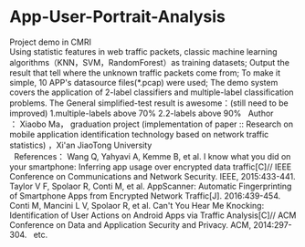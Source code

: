 # App-User-Portrait-Analysis
Project demo in CMRI                                                                                                                     
Using statistic features in web traffic packets, classic machine learning algorithms（KNN，SVM，RandomForest）as training datasets;
Output the result that tell where the unknown traffic packets come from;
To make it simple, 10 APP's datasource files(*.pcap) were used;
The demo system covers the application of 2-label classifiers and multiple-label classification problems.
The General simplified-test result is awesome：(still need to be improved)
1.multiple-labels above 70%
2.2-labels above 90%
   Author ： Xiaobo Ma， graduation project (implementation of paper :: Research on mobile application identification technology based on network traffic statistics) ，Xi'an JiaoTong University                                                                            
   References：
   Wang Q, Yahyavi A, Kemme B, et al. I know what you did on your smartphone: Inferring app usage over encrypted data traffic[C]// IEEE Conference on Communications and Network Security. IEEE, 2015:433-441.
   Taylor V F, Spolaor R, Conti M, et al. AppScanner: Automatic Fingerprinting of Smartphone Apps from Encrypted Network Traffic[J]. 2016:439-454.
   Conti M, Mancini L V, Spolaor R, et al. Can't You Hear Me Knocking: Identification of User Actions on Android Apps via Traffic Analysis[C]// ACM Conference on Data and Application Security and Privacy. ACM, 2014:297-304.
   etc.
